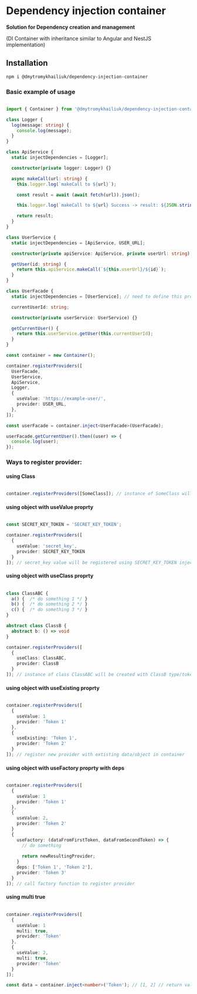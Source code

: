 # Dependency injection container

**Solution for Dependency creation and management**

(DI Container with inheritance similar to Angular and NestJS implementation)

## Installation

```sh
npm i @dmytromykhailiuk/dependency-injection-container
```

### Basic example of usage

```typescript

import { Container } from '@dmytromykhailiuk/dependency-injection-container';

class Logger {
  log(message: string) {
    console.log(message);
  }
}

class ApiService {
  static injectDependencies = [Logger];

  constructor(private logger: Logger) {}

  async makeCall(url: string) {
    this.logger.log(`makeCall to ${url}`);

    const result = await (await fetch(url)).json();

    this.logger.log(`makeCall to ${url} Success -> result: ${JSON.stringify(result)}`);

    return result;
  }
}

class UserService {
  static injectDependencies = [ApiService, USER_URL];

  constructor(private apiService: ApiService, private userUrl: string) {}

  getUser(id: string) {
    return this.apiService.makeCall(`${this.userUrl}/${id}`);
  }
}

class UserFacade {
  static injectDependencies = [UserService]; // need to define this property for DI

  currentUserId: string;

  constructor(private userService: UserService) {}

  getCurrentUser() {
    return this.userService.getUser(this.currentUserId);
  }
}

const container = new Container();

container.registerProviders([
  UserFacade,
  UserService,
  ApiService,
  Logger,
  {
    useValue: 'https://example-user/',
    provider: USER_URL,
  },
]);

const userFacade = container.inject<UserFacade>(UserFacade);

userFacade.getCurrentUser().then((user) => {
  console.log(user);
});

```

### Ways to register provider:

#### using Class

```typescript

container.registerProviders([SomeClass]); // instance of SomeClass will be created

```

#### using object with useValue proprty

```typescript

const SECRET_KEY_TOKEN = 'SECRET_KEY_TOKEN';

container.registerProviders([
  {
    useValue: 'secret_key',
    provider: SECRET_KEY_TOKEN
  }
]); // secret_key value will be registered using SECRET_KEY_TOKEN injection token

```

#### using object with useClass proprty

```typescript

class ClassABC {
  a() {  /* do something 1 */ }
  b() {  /* do something 2 */ }
  c() {  /* do something 3 */ }
}

abstract class ClassB {
  abstract b: () => void
}

container.registerProviders([
  {
    useClass: ClassABC,
    provider: ClassB
  }
]); // instance of class ClassABC will be created with ClassB type/token 

```

#### using object with useExisting proprty

```typescript

container.registerProviders([
  {
    useValue: 1
    provider: 'Token 1'
  },
  {
    useExisting: 'Token 1',
    provider: 'Token 2'
  }
]); // register new provider with extisting data/object in container

```

#### using object with useFactory proprty with deps

```typescript

container.registerProviders([
  {
    useValue: 1
    provider: 'Token 1'
  },
  {
    useValue: 2,
    provider: 'Token 2'
  }
  {
    useFactory: (dataFromFirstToken, dataFromSecondToken) => {
      // do something
      
      return newResultingProvider;
    }
    deps: ['Token 1', 'Token 2'],
    provider: 'Token 3'
  }
]); // call factory function to register provider

```

#### using multi true
```typescript

container.registerProviders([
  {
    useValue: 1
    multi: true,
    provider: 'Token'
  },
  {
    useValue: 2,
    multi: true,
    provider: 'Token'
  }
]);

const data = container.inject<number>('Token'); // [1, 2] // return values for "Token" provider

```
